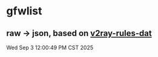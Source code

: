 # gfwlist
## raw -> json, based on [v2ray-rules-dat](https://github.com/Loyalsoldier/v2ray-rules-dat)
Wed Sep  3 12:00:49 PM CST 2025

